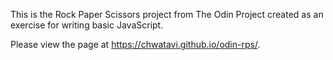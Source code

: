 This is the Rock Paper Scissors project from The Odin Project created as an exercise for writing basic JavaScript.

Please view the page at https://chwatavi.github.io/odin-rps/.